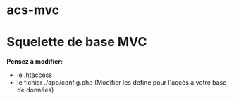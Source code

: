 # acs-mvc

<h1>Squelette de base MVC</h1>

<strong>Pensez à modifier:</strong>

<ul>
<li>le .htaccess</li>
<li>le fichier ./app/config.php (Modifier les define pour l'accès à votre base de données)</li>
</ul>
